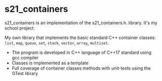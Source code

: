 # s21_containers
s21_containers  is an implementation of the s21_containers.h. library. It's my school project.

My own library that implements the basic standard C++ container classes: `list`, `map`, `queue`, `set`, `stack`, `vector`, `array`, `multiset`.

- The program is developed in C++ language of C++17 standard using gcc compiler
- Classes is implemented as a template
- Full coverage of container classes methods with unit-tests using the GTest library


